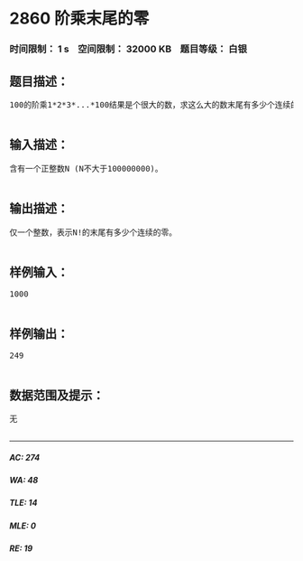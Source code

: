 # 2860 阶乘末尾的零   
### 时间限制： 1 s&nbsp;&nbsp;&nbsp;&nbsp;空间限制： 32000 KB&nbsp;&nbsp;&nbsp;&nbsp;题目等级： 白银  
## 题目描述：  

<pre>
100的阶乘1*2*3*...*100结果是个很大的数，求这么大的数末尾有多少个连续的零。

</pre>
  
  
## 输入描述：  

<pre>
含有一个正整数N (N不大于100000000)。

</pre>
  
  
## 输出描述：  

<pre>
仅一个整数，表示N!的末尾有多少个连续的零。

</pre>
  
  
## 样例输入：  

<pre>
1000

</pre>
  
  
## 样例输出：  

<pre>
249

</pre>
  
  
## 数据范围及提示：  

<pre>
无
 
</pre>
  
  
***  

##### AC: 274  
##### WA: 48  
##### TLE: 14  
##### MLE: 0  
##### RE: 19  

